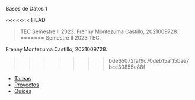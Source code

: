 Bases de Datos 1

<<<<<<< HEAD
> TEC Semestre II 2023.
> Frenny Montezuma Castillo, 2021009728.
=======
Semestre II 2023 TEC.

Frenny Montezuma Castillo, 2021009728.
>>>>>>> bde65072faf9c70deb15af15bae7bcc30855e88f

- [Tareas](tareas/README.md)
- [Proyectos](proyectos/README.md)
- [Quices](quices/README.md)
